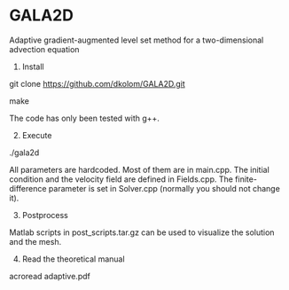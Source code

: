 GALA2D
======

Adaptive gradient-augmented level set method for a two-dimensional advection equation

1) Install

 git clone https://github.com/dkolom/GALA2D.git
 
 make

The code has only been tested with g++.

2) Execute

 ./gala2d

All parameters are hardcoded. 
Most of them are in main.cpp.
The initial condition and the velocity field are defined in Fields.cpp.
The finite-difference parameter is set in Solver.cpp (normally you should not change it).

3) Postprocess

Matlab scripts in post_scripts.tar.gz can be used to visualize the solution and the mesh. 

4) Read the theoretical manual

 acroread adaptive.pdf
